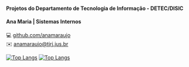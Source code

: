 #### Projetos do Departamento de Tecnologia de Informação - DETEC/DISIC

#### Ana Maria | Sistemas Internos <br>
💻 [github.com/anamaraujo](https://github.com/anamaraujo) <br>
✉️ anamaraujo@tjrj.jus.br

[![Top Langs](https://github-readme-stats.vercel.app/api/top-langs/?username=anamaraujo&layout=compact)](https://github.com/anamaraujo/github-readme-stats)
[![Top Langs](https://github-readme-stats.vercel.app/api/top-langs/?username=anamaraujo&hide=php)](https://github.com/anuraghazra/github-readme-stats)

<!--
**anamaraujo/anamaraujo** is a ✨ _special_ ✨ repository because its `README.md` (this file) appears on your GitHub profile.

Here are some ideas to get you started:

- 🔭 I’m currently working on ...
- 🌱 I’m currently learning ...
- 👯 I’m looking to collaborate on ...
- 🤔 I’m looking for help with ...
- 💬 Ask me about ...
- 📫 How to reach me: ...
- 😄 Pronouns: ...
- ⚡ Fun fact: ...
-->
